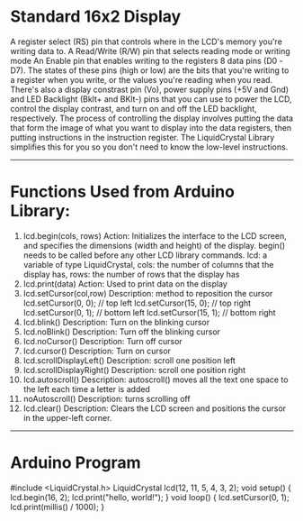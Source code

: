 # Standard 16x2 Display

A register select (RS) pin that controls where in the LCD's memory you're writing data to.
A Read/Write (R/W) pin that selects reading mode or writing mode
An Enable pin that enables writing to the registers
8 data pins (D0 -D7). The states of these pins (high or low) are the bits that you're writing to a register when
you write, or the values you're reading when you read.
There's also a display constrast pin (Vo), power supply pins (+5V and Gnd) and LED Backlight (Bklt+ and
BKlt-) pins that you can use to power the LCD, control the display contrast, and turn on and off the LED
backlight, respectively.
The process of controlling the display involves putting the data that form the image of what you want to
display into the data registers, then putting instructions in the instruction register. The LiquidCrystal Library
simplifies this for you so you don't need to know the low-level instructions.

-----------------------------------------------------------------------------------------------------------------

# Functions Used from Arduino Library:

1. lcd.begin(cols, rows)
Action: Initializes the interface to the LCD screen, and specifies the dimensions (width and height) of the display.
begin() needs to be called before any other LCD library commands.
lcd: a variable of type LiquidCrystal, cols: the number of columns that the display has, rows: the number of rows
that the display has
2. lcd.print(data)
Action: Used to print data on the display
3. lcd.setCursor(col,row)
Description: method to reposition the cursor
lcd.setCursor(0, 0); // top left
lcd.setCursor(15, 0); // top right
lcd.setCursor(0, 1); // bottom left
lcd.setCursor(15, 1); // bottom right
4. lcd.blink()
Description: Turn on the blinking cursor
5. lcd.noBlink()
Description: Turn off the blinking cursor
6. lcd.noCursor()
Description: Turn off cursor
7. lcd.cursor()
Description: Turn on cursor
8. lcd.scrollDisplayLeft()
Description: scroll one position left
9. lcd.scrollDisplayRight()
Description: scroll one position right
10. lcd.autoscroll()
Description: autoscroll() moves all the text one space to the left each time a letter is added
11. noAutoscroll()
Description: turns scrolling off
12. lcd.clear()
Description: Clears the LCD screen and positions the cursor in the upper-left corner.

--------------------------------------------------------------------------------------------------------

# Arduino Program

#include <LiquidCrystal.h>
LiquidCrystal lcd(12, 11, 5, 4, 3, 2);
void setup() {
 lcd.begin(16, 2);
 lcd.print("hello, world!");
}
void loop() {
 lcd.setCursor(0, 1);
 lcd.print(millis() / 1000);
}
